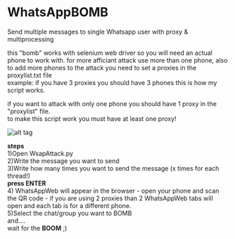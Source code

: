 # WhatsAppBOMB
Send multiple messages to single Whatsapp user with proxy & multiprocessing

this "bomb" works with selenium web driver so you will need an actual phone to work with.
for more afficiant attack use more than one phone, also to add more phones to the attack you need to
set a proxies in the proxylist.txt file <br>
example: if you have 3 proxies you should have 3 phones this is how my script works.

if you want to attack with only one phone you should have 1 proxy in the "proxylist" file.<br>
to make this script work you must have at least one proxy!

![alt tag](https://i.imgrpost.com/imgr/2018/06/27/Screenshot_2.png)

<strong>steps</strong> <br>
1)Open WsapAttack.py <br>
2)Write the message you want to send <br>
3)Write how many times you want to send the message (x times for each thread!) <br>
<strong>press ENTER</strong> <br>
4) WhatsAppWeb will appear in the browser - open your phone and scan the QR code - if you are using 2 proxies than 2 WhatsAppWeb tabs will open and each tab is for a different phone. <br>
5)Select the chat/group you want to BOMB  <br>
and....<br>
wait for the <strong>BOOM</strong> ;)
